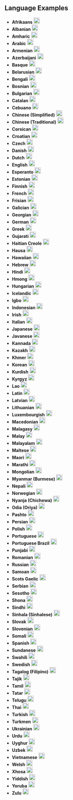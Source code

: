 ## Language Examples

-   **Afrikaans** <img src="https://upload.wikimedia.org/wikipedia/commons/a/af/Flag_of_South_Africa.svg" alt="South Africa Flag" width="20"/>
-   **Albanian** <img src="https://upload.wikimedia.org/wikipedia/commons/3/36/Flag_of_Albania.svg" alt="Albanian Flag" width="20"/>
-   **Amharic** <img src="https://upload.wikimedia.org/wikipedia/commons/7/71/Flag_of_Ethiopia.svg" alt="Ethiopia Flag" width="20"/>
-   **Arabic** <img src="https://upload.wikimedia.org/wikipedia/commons/2/2c/Flag_of_Saudi_Arabia.svg" alt="Saudi Arabia Flag" width="20"/>
-   **Armenian** <img src="https://upload.wikimedia.org/wikipedia/commons/2/2f/Flag_of_Armenia.svg" alt="Armenian Flag" width="20"/>
-   **Azerbaijani** <img src="https://upload.wikimedia.org/wikipedia/commons/d/dd/Flag_of_Azerbaijan.svg" alt="Azerbaijani Flag" width="20"/>
-   **Basque** <img src="https://upload.wikimedia.org/wikipedia/commons/2/2d/Flag_of_the_Basque_Country.svg" alt="Basque Flag" width="20"/>
-   **Belarusian** <img src="https://upload.wikimedia.org/wikipedia/commons/8/85/Flag_of_Belarus.svg" alt="Belarus Flag" width="20"/>
-   **Bengali** <img src="https://upload.wikimedia.org/wikipedia/commons/f/f9/Flag_of_Bangladesh.svg" alt="Bangladesh Flag" width="20"/>
-   **Bosnian** <img src="https://upload.wikimedia.org/wikipedia/commons/b/bf/Flag_of_Bosnia_and_Herzegovina.svg" alt="Bosnia Flag" width="20"/>
-   **Bulgarian** <img src="https://upload.wikimedia.org/wikipedia/commons/9/9a/Flag_of_Bulgaria.svg" alt="Bulgaria Flag" width="20"/>
-   **Catalan** <img src="https://upload.wikimedia.org/wikipedia/commons/c/ce/Flag_of_Catalonia.svg" alt="Catalonia Flag" width="20"/>
-   **Cebuano** <img src="https://upload.wikimedia.org/wikipedia/commons/9/99/Flag_of_the_Philippines.svg" alt="Philippines Flag" width="20"/>
-   **Chinese (Simplified)** <img src="https://upload.wikimedia.org/wikipedia/commons/f/fa/Flag_of_the_People%27s_Republic_of_China.svg" alt="China Flag" width="20"/>
-   **Chinese (Traditional)** <img src="https://upload.wikimedia.org/wikipedia/commons/7/72/Flag_of_the_Republic_of_China.svg" alt="Taiwan Flag" width="20"/>
-   **Corsican** <img src="https://upload.wikimedia.org/wikipedia/commons/0/05/Flag_of_Corsica.svg" alt="Corsica Flag" width="20"/>
-   **Croatian** <img src="https://upload.wikimedia.org/wikipedia/commons/1/1b/Flag_of_Croatia.svg" alt="Croatia Flag" width="20"/>
-   **Czech** <img src="https://upload.wikimedia.org/wikipedia/commons/c/cb/Flag_of_the_Czech_Republic.svg" alt="Czech Republic Flag" width="20"/>
-   **Danish** <img src="https://upload.wikimedia.org/wikipedia/commons/9/9c/Flag_of_Denmark.svg" alt="Denmark Flag" width="20"/>
-   **Dutch** <img src="https://upload.wikimedia.org/wikipedia/commons/2/20/Flag_of_the_Netherlands.svg" alt="Netherlands Flag" width="20"/>
-   **English** <img src="https://upload.wikimedia.org/wikipedia/en/a/a4/Flag_of_the_United_States.svg" alt="USA Flag" width="20"/>
-   **Esperanto** <img src="https://upload.wikimedia.org/wikipedia/commons/f/f5/Flag_of_Esperanto.svg" alt="Esperanto Flag" width="20"/>
-   **Estonian** <img src="https://upload.wikimedia.org/wikipedia/commons/8/8f/Flag_of_Estonia.svg" alt="Estonia Flag" width="20"/>
-   **Finnish** <img src="https://upload.wikimedia.org/wikipedia/commons/b/bc/Flag_of_Finland.svg" alt="Finland Flag" width="20"/>
-   **French** <img src="https://upload.wikimedia.org/wikipedia/en/c/c3/Flag_of_France.svg" alt="France Flag" width="20"/>
-   **Frisian** <img src="https://upload.wikimedia.org/wikipedia/commons/c/cb/Flag_of_Friesland.svg" alt="Frisian Flag" width="20"/>
-   **Galician** <img src="https://upload.wikimedia.org/wikipedia/commons/6/64/Flag_of_Galicia.svg" alt="Galician Flag" width="20"/>
-   **Georgian** <img src="https://upload.wikimedia.org/wikipedia/commons/0/0f/Flag_of_Georgia.svg" alt="Georgia Flag" width="20"/>
-   **German** <img src="https://upload.wikimedia.org/wikipedia/en/b/ba/Flag_of_Germany.svg" alt="Germany Flag" width="20"/>
-   **Greek** <img src="https://upload.wikimedia.org/wikipedia/commons/5/5c/Flag_of_Greece.svg" alt="Greece Flag" width="20"/>
-   **Gujarati** <img src="https://upload.wikimedia.org/wikipedia/commons/4/41/Flag_of_India.svg" alt="India Flag" width="20"/>
-   **Haitian Creole** <img src="https://upload.wikimedia.org/wikipedia/commons/5/56/Flag_of_Haiti.svg" alt="Haiti Flag" width="20"/>
-   **Hausa** <img src="https://upload.wikimedia.org/wikipedia/commons/7/79/Flag_of_Nigeria.svg" alt="Nigeria Flag" width="20"/>
-   **Hawaiian** <img src="https://upload.wikimedia.org/wikipedia/commons/e/ef/Flag_of_Hawaii.svg" alt="Hawaii Flag" width="20"/>
-   **Hebrew** <img src="https://upload.wikimedia.org/wikipedia/commons/d/d4/Flag_of_Israel.svg" alt="Israel Flag" width="20"/>
-   **Hindi** <img src="https://upload.wikimedia.org/wikipedia/commons/4/41/Flag_of_India.svg" alt="India Flag" width="20"/>
-   **Hmong** <img src="https://upload.wikimedia.org/wikipedia/commons/7/7c/Flag_of_Laos.svg" alt="Laos Flag" width="20"/>
-   **Hungarian** <img src="https://upload.wikimedia.org/wikipedia/commons/c/c1/Flag_of_Hungary.svg" alt="Hungary Flag" width="20"/>
-   **Icelandic** <img src="https://upload.wikimedia.org/wikipedia/commons/c/ce/Flag_of_Iceland.svg" alt="Iceland Flag" width="20"/>
-   **Igbo** <img src="https://upload.wikimedia.org/wikipedia/commons/7/79/Flag_of_Nigeria.svg" alt="Nigeria Flag" width="20"/>
-   **Indonesian** <img src="https://upload.wikimedia.org/wikipedia/commons/9/9f/Flag_of_Indonesia.svg" alt="Indonesia Flag" width="20"/>
-   **Irish** <img src="https://upload.wikimedia.org/wikipedia/commons/4/45/Flag_of_Ireland.svg" alt="Ireland Flag" width="20"/>
-   **Italian** <img src="https://upload.wikimedia.org/wikipedia/en/0/03/Flag_of_Italy.svg" alt="Italy Flag" width="20"/>
-   **Japanese** <img src="https://upload.wikimedia.org/wikipedia/en/9/9e/Flag_of_Japan.svg" alt="Japan Flag" width="20"/>
-   **Javanese** <img src="https://upload.wikimedia.org/wikipedia/commons/9/9f/Flag_of_Indonesia.svg" alt="Indonesia Flag" width="20"/>
-   **Kannada** <img src="https://upload.wikimedia.org/wikipedia/commons/4/41/Flag_of_India.svg" alt="India Flag" width="20"/>
-   **Kazakh** <img src="https://upload.wikimedia.org/wikipedia/commons/d/d3/Flag_of_Kazakhstan.svg" alt="Kazakhstan Flag" width="20"/>
-   **Khmer** <img src="https://upload.wikimedia.org/wikipedia/commons/8/83/Flag_of_Cambodia.svg" alt="Cambodia Flag" width="20"/>
-   **Korean** <img src="https://upload.wikimedia.org/wikipedia/commons/0/09/Flag_of_South_Korea.svg" alt="Korean Flag" width="20"/>
-   **Kurdish** <img src="https://upload.wikimedia.org/wikipedia/commons/c/c3/Flag_of_Kurdistan.svg" alt="Kurdish Flag" width="20"/>
-   **Kyrgyz** <img src="https://upload.wikimedia.org/wikipedia/commons/c/c7/Flag_of_Kyrgyzstan.svg" alt="Kyrgyzstan Flag" width="20"/>
-   **Lao** <img src="https://upload.wikimedia.org/wikipedia/commons/5/56/Flag_of_Laos.svg" alt="Laos Flag" width="20"/>
-   **Latin** <img src="https://upload.wikimedia.org/wikipedia/commons/2/20/Flag_of_the_Vatican_City.svg" alt="Vatican City Flag" width="20"/>
-   **Latvian** <img src="https://upload.wikimedia.org/wikipedia/commons/8/84/Flag_of_Latvia.svg" alt="Latvia Flag" width="20"/>
-   **Lithuanian** <img src="https://upload.wikimedia.org/wikipedia/commons/1/11/Flag_of_Lithuania.svg" alt="Lithuania Flag" width="20"/>
-   **Luxembourgish** <img src="https://upload.wikimedia.org/wikipedia/commons/d/da/Flag_of_Luxembourg.svg" alt="Luxembourg Flag" width="20"/>
-   **Macedonian** <img src="https://upload.wikimedia.org/wikipedia/commons/f/f8/Flag_of_North_Macedonia.svg" alt="Macedonia Flag" width="20"/>
-   **Malagasy** <img src="https://upload.wikimedia.org/wikipedia/commons/b/bc/Flag_of_Madagascar.svg" alt="Madagascar Flag" width="20"/>
-   **Malay** <img src="https://upload.wikimedia.org/wikipedia/commons/6/66/Flag_of_Malaysia.svg" alt="Malaysia Flag" width="20"/>
-   **Malayalam** <img src="https://upload.wikimedia.org/wikipedia/commons/4/41/Flag_of_India.svg" alt="India Flag" width="20"/>
-   **Maltese** <img src="https://upload.wikimedia.org/wikipedia/commons/7/73/Flag_of_Malta.svg" alt="Malta Flag" width="20"/>
-   **Maori** <img src="https://upload.wikimedia.org/wikipedia/commons/3/3e/Flag_of_New_Zealand.svg" alt="New Zealand Flag" width="20"/>
-   **Marathi** <img src="https://upload.wikimedia.org/wikipedia/commons/4/41/Flag_of_India.svg" alt="India Flag" width="20"/>
-   **Mongolian** <img src="https://upload.wikimedia.org/wikipedia/commons/4/4c/Flag_of_Mongolia.svg" alt="Mongolia Flag" width="20"/>
-   **Myanmar (Burmese)** <img src="https://upload.wikimedia.org/wikipedia/commons/8/8c/Flag_of_Myanmar.svg" alt="Myanmar Flag" width="20"/>
-   **Nepali** <img src="https://upload.wikimedia.org/wikipedia/commons/9/9b/Flag_of_Nepal.svg" alt="Nepal Flag" width="20"/>
-   **Norwegian** <img src="https://upload.wikimedia.org/wikipedia/commons/d/d9/Flag_of_Norway.svg" alt="Norwegian Flag" width="20"/>
-   **Nyanja (Chichewa)** <img src="https://upload.wikimedia.org/wikipedia/commons/d/d1/Flag_of_Malawi.svg" alt="Malawi Flag" width="20"/>
-   **Odia (Oriya)** <img src="https://upload.wikimedia.org/wikipedia/commons/4/41/Flag_of_India.svg" alt="India Flag" width="20"/>
-   **Pashto** <img src="https://upload.wikimedia.org/wikipedia/commons/9/9a/Flag_of_Afghanistan.svg" alt="Afghanistan Flag" width="20"/>
-   **Persian** <img src="https://upload.wikimedia.org/wikipedia/commons/c/ca/Flag_of_Iran.svg" alt="Iran Flag" width="20"/>
-   **Polish** <img src="https://upload.wikimedia.org/wikipedia/en/1/12/Flag_of_Poland.svg" alt="Polish Flag" width="20"/>
-   **Portuguese** <img src="https://upload.wikimedia.org/wikipedia/commons/5/5c/Flag_of_Portugal.svg" alt="Portugal Flag" width="20"/>
-   **Portuguese Brazil** <img src="https://upload.wikimedia.org/wikipedia/en/0/05/Flag_of_Brazil.svg" alt="Brazil Flag" width="20"/>
-   **Punjabi** <img src="https://upload.wikimedia.org/wikipedia/commons/4/41/Flag_of_India.svg" alt="India Flag" width="20"/>
-   **Romanian** <img src="https://upload.wikimedia.org/wikipedia/commons/7/73/Flag_of_Romania.svg" alt="Romanian Flag" width="20"/>
-   **Russian** <img src="https://upload.wikimedia.org/wikipedia/en/f/f3/Flag_of_Russia.svg" alt="Russia Flag" width="20"/>
-   **Samoan** <img src="https://upload.wikimedia.org/wikipedia/commons/3/31/Flag_of_Samoa.svg" alt="Samoa Flag" width="20"/>
-   **Scots Gaelic** <img src="https://upload.wikimedia.org/wikipedia/commons/1/10/Flag_of_Scotland.svg" alt="Scotland Flag" width="20"/>
-   **Serbian** <img src="https://upload.wikimedia.org/wikipedia/commons/f/ff/Flag_of_Serbia.svg" alt="Serbia Flag" width="20"/>
-   **Sesotho** <img src="https://upload.wikimedia.org/wikipedia/commons/4/4a/Flag_of_Lesotho.svg" alt="Lesotho Flag" width="20"/>
-   **Shona** <img src="https://upload.wikimedia.org/wikipedia/commons/6/6a/Flag_of_Zimbabwe.svg" alt="Zimbabwe Flag" width="20"/>
-   **Sindhi** <img src="https://upload.wikimedia.org/wikipedia/commons/3/32/Flag_of_Pakistan.svg" alt="Pakistan Flag" width="20"/>
-   **Sinhala (Sinhalese)** <img src="https://upload.wikimedia.org/wikipedia/commons/d/d8/Flag_of_Sri_Lanka.svg" alt="Sri Lanka Flag" width="20"/>
-   **Slovak** <img src="https://upload.wikimedia.org/wikipedia/commons/e/e6/Flag_of_Slovakia.svg" alt="Slovakia Flag" width="20"/>
-   **Slovenian** <img src="https://upload.wikimedia.org/wikipedia/commons/f/f0/Flag_of_Slovenia.svg" alt="Slovenia Flag" width="20"/>
-   **Somali** <img src="https://upload.wikimedia.org/wikipedia/commons/a/a0/Flag_of_Somalia.svg" alt="Somalia Flag" width="20"/>
-   **Spanish** <img src="https://upload.wikimedia.org/wikipedia/commons/9/9a/Flag_of_Spain.svg" alt="Spain Flag" width="20"/>
-   **Sundanese** <img src="https://upload.wikimedia.org/wikipedia/commons/9/9f/Flag_of_Indonesia.svg" alt="Indonesia Flag" width="20"/>
-   **Swahili** <img src="https://upload.wikimedia.org/wikipedia/commons/9/93/Flag_of_Kenya.svg" alt="Kenya Flag" width="20"/>
-   **Swedish** <img src="https://upload.wikimedia.org/wikipedia/en/4/4c/Flag_of_Sweden.svg" alt="Sweden Flag" width="20"/>
-   **Tagalog (Filipino)** <img src="https://upload.wikimedia.org/wikipedia/commons/9/99/Flag_of_the_Philippines.svg" alt="Philippines Flag" width="20"/>
-   **Tajik** <img src="https://upload.wikimedia.org/wikipedia/commons/d/d0/Flag_of_Tajikistan.svg" alt="Tajikistan Flag" width="20"/>
-   **Tamil** <img src="https://upload.wikimedia.org/wikipedia/commons/4/41/Flag_of_India.svg" alt="India Flag" width="20"/>
-   **Tatar** <img src="https://upload.wikimedia.org/wikipedia/commons/a/ad/Flag_of_Tatarstan.svg" alt="Tatarstan Flag" width="20"/>
-   **Telugu** <img src="https://upload.wikimedia.org/wikipedia/commons/4/41/Flag_of_India.svg" alt="India Flag" width="20"/>
-   **Thai** <img src="https://upload.wikimedia.org/wikipedia/commons/a/a9/Flag_of_Thailand.svg" alt="Thailand Flag" width="20"/>
-   **Turkish** <img src="https://upload.wikimedia.org/wikipedia/commons/b/b4/Flag_of_Turkey.svg" alt="Turkey Flag" width="20"/>
-   **Turkmen** <img src="https://upload.wikimedia.org/wikipedia/commons/1/1b/Flag_of_Turkmenistan.svg" alt="Turkmenistan Flag" width="20"/>
-   **Ukrainian** <img src="https://upload.wikimedia.org/wikipedia/commons/4/49/Flag_of_Ukraine.svg" alt="Ukraine Flag" width="20"/>
-   **Urdu** <img src="https://upload.wikimedia.org/wikipedia/commons/3/32/Flag_of_Pakistan.svg" alt="Pakistan Flag" width="20"/>
-   **Uyghur** <img src="https://upload.wikimedia.org/wikipedia/commons/0/05/Flag_of_East_Turkestan.svg" alt="East Turkestan Flag" width="20"/>
-   **Uzbek** <img src="https://upload.wikimedia.org/wikipedia/commons/8/84/Flag_of_Uzbekistan.svg" alt="Uzbekistan Flag" width="20"/>
-   **Vietnamese** <img src="https://upload.wikimedia.org/wikipedia/commons/2/21/Flag_of_Vietnam.svg" alt="Vietnam Flag" width="20"/>
-   **Welsh** <img src="https://upload.wikimedia.org/wikipedia/commons/d/dc/Flag_of_Wales.svg" alt="Wales Flag" width="20"/>
-   **Xhosa** <img src="https://upload.wikimedia.org/wikipedia/commons/a/af/Flag_of_South_Africa.svg" alt="South Africa Flag" width="20"/>
-   **Yiddish** <img src="https://upload.wikimedia.org/wikipedia/commons/4/42/Flag_of_Israel.svg" alt="Israel Flag" width="20"/>
-   **Yoruba** <img src="https://upload.wikimedia.org/wikipedia/commons/7/79/Flag_of_Nigeria.svg" alt="Nigeria Flag" width="20"/>
-   **Zulu** <img src="https://upload.wikimedia.org/wikipedia/commons/a/af/Flag_of_South_Africa.svg" alt="South Africa Flag" width="20"/>
